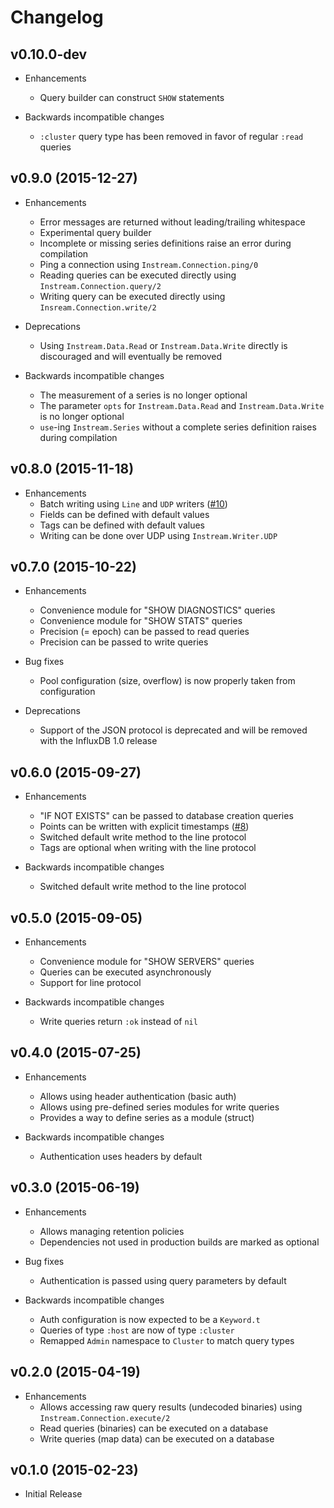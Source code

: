 # Changelog

## v0.10.0-dev

- Enhancements
  - Query builder can construct `SHOW` statements

- Backwards incompatible changes
  - `:cluster` query type has been removed in favor of regular `:read` queries

## v0.9.0 (2015-12-27)

- Enhancements
  - Error messages are returned without leading/trailing whitespace
  - Experimental query builder
  - Incomplete or missing series definitions raise an error during compilation
  - Ping a connection using `Instream.Connection.ping/0`
  - Reading queries can be executed directly using `Instream.Connection.query/2`
  - Writing query can be executed directly using `Insream.Connection.write/2`

- Deprecations
  - Using `Instream.Data.Read` or `Instream.Data.Write` directly is discouraged and will eventually be removed

- Backwards incompatible changes
  - The measurement of a series is no longer optional
  - The parameter `opts` for `Instream.Data.Read` and `Instream.Data.Write` is no longer optional
  - `use`-ing `Instream.Series` without a complete series definition raises during compilation

## v0.8.0 (2015-11-18)

- Enhancements
  - Batch writing using `Line` and `UDP` writers ([#10](https://github.com/mneudert/instream/pull/10))
  - Fields can be defined with default values
  - Tags can be defined with default values
  - Writing can be done over UDP using `Instream.Writer.UDP`

## v0.7.0 (2015-10-22)

- Enhancements
  - Convenience module for "SHOW DIAGNOSTICS" queries
  - Convenience module for "SHOW STATS" queries
  - Precision (= epoch) can be passed to read queries
  - Precision can be passed to write queries

- Bug fixes
  - Pool configuration (size, overflow) is now properly taken from configuration

- Deprecations
  - Support of the JSON protocol is deprecated and will be removed with the InfluxDB 1.0 release

## v0.6.0 (2015-09-27)

- Enhancements
  - "IF NOT EXISTS" can be passed to database creation queries
  - Points can be written with explicit timestamps ([#8](https://github.com/mneudert/instream/pull/8))
  - Switched default write method to the line protocol
  - Tags are optional when writing with the line protocol

- Backwards incompatible changes
  - Switched default write method to the line protocol

## v0.5.0 (2015-09-05)

- Enhancements
  - Convenience module for "SHOW SERVERS" queries
  - Queries can be executed asynchronously
  - Support for line protocol

- Backwards incompatible changes
  - Write queries return `:ok` instead of `nil`

## v0.4.0 (2015-07-25)

- Enhancements
  - Allows using header authentication (basic auth)
  - Allows using pre-defined series modules for write queries
  - Provides a way to define series as a module (struct)

- Backwards incompatible changes
  - Authentication uses headers by default

## v0.3.0 (2015-06-19)

- Enhancements
  - Allows managing retention policies
  - Dependencies not used in production builds are marked as optional

- Bug fixes
  - Authentication is passed using query parameters by default

- Backwards incompatible changes
  - Auth configuration is now expected to be a `Keyword.t`
  - Queries of type `:host` are now of type `:cluster`
  - Remapped `Admin` namespace to `Cluster` to match query types

## v0.2.0 (2015-04-19)

- Enhancements
  - Allows accessing raw query results (undecoded binaries) using `Instream.Connection.execute/2`
  - Read queries (binaries) can be executed on a database
  - Write queries (map data) can be executed on a database

## v0.1.0 (2015-02-23)

- Initial Release
